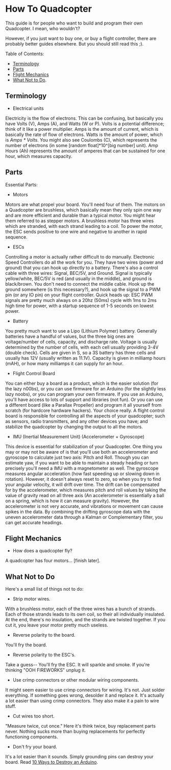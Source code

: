 How To Quadcopter
=================

This guide is for people who want to build and program their own Quadcopter. I mean, who wouldn't?

However, if you just want to buy one, or buy a flight controller, there are probably better guides elsewhere. But you should still read this ;).

Table of Contents:

 * [Terminology](#terminology)
 * [Parts](#parts)
 * [Flight Mechanics](#flight-mechanics)
 * [What Not to Do](#what-not-to-do).

## Terminology

 * Electrical units

Electricity is the flow of electrons. This can be confusing, but basically you have Volts (V), Amps (A), and Watts (W or P). Volts is a potential difference; think of it like a power multiplier. Amps is the amount of current, which is basically the rate of flow of electrons. Watts is the amount of power, which is _Amps * Volts_. You might also see Coulombs (C), which represents the number of electrons (in some [random float]*10^[big number] unit). Amp Hours (Ah) represents the amount of amperes that can be sustained for one hour, which measures capacity.

## Parts

Essential Parts:

 * Motors

Motors are what propel your board. You'll need four of them. The motors on a Quadcopter are brushless, which basically mean they only spin one way and are more efficient and durable than a typical motor. You might hear them referred to as stepper motors. A brushless motor has three wires which are stranded, with each strand leading to a coil. To power the motor, the ESC sends positive to one wire and negative to another in rapid sequence.

 * ESCs

Controlling a motor is actually rather difficult to do manually. Electronic Speed Controllers do all the work for you. They have two wires (power and ground) that you can hook up directly to a battery. There's also a control cable with three wires: Signal, BEC/5V, and Ground. Signal is typically yellow/white, BEC/5V is red (and usually in the middle), and ground is black/brown. You don't need to connect the middle cable. Hook up the ground somewhere (is this necessary?), and hook up the signal to a PWM pin (or any IO pin) on your flight controller. Quick heads up: ESC PWM signals are pretty much always on a 20hz (50ms) cycle with 1ms to 2ms high time for power, with a startup sequence of 1-5 seconds on lowest power.

 * Battery

You pretty much want to use a Lipo (Lithium Polymer) battery. Generally batteries have a handful of values, but the three big ones are voltage/number of cells, capacity, and discharge rate. Voltage is usually determined by the number of cells, with each cell usually providing 3-4V (double check). Cells are given in S, so a 3S battery has three cells and usually has 12V (usually written as 11.1V). Capacity is given in milliamp hours (mAH), or how many milliamps it can supply for an hour.

 * Flight Control Board

You can either buy a board as a product, which is the easier solution (for the lazy n00bs), or you can use firmware for an Arduino (for the slightly less lazy noobs), or you can program your own firmware. If you use an Arduino, you'll have access to lots of support and libraries (not fun). Or you can use a different board (like a Parallax Propeller) and program it all yourself from scratch (for hardcore hardware hackers). Your choice really. A flight control board is responsible for controlling all the aspects of your quadcopter; such as sensors, radio transmitters, and any other devices you have; and stabilize the quadcopter by changing the output to all the motors.

 * IMU (Inertial Measurement Unit) (Accelerometer + Gyroscope)

This device is essential for stabilization of your Quadcopter. One thing you may or may not be aware of is that you'll use both an accelerometer and gyroscope to calculate just two axis: Pitch and Roll. Though you can estimate yaw, if you want to be able to maintain a steady heading or turn precisely you'll need a IMU with a magnetometer as well. The gyroscope measures angular acceleration (how fast speeding up or slowing down in rotation). However, it doesn't always reset to zero, so when you try to find your angular velocity, it will drift over time. The drift can be compensated for by the accelerometer, which measures pitch and roll values by taking the value of gravity read on all three axis (An accelerometer is essentially a ball on a spring, which is how it can measure gravity). However, the accelerometer is not very accurate, and vibrations or movement can cause spikes in the data. By combining the drifting gyroscope data with the uneven accelerometer data through a Kalman or Complementary filter, you can get accurate headings.

## Flight Mechanics

 * How does a quadcopter fly?

A quadcopter has four motors... [finish later].

## What Not to Do

Here's a small list of things not to do:

 * Strip motor wires.

With a brushless motor, each of the three wires has a bunch of strands. Each of those strands leads to its own coil, so their all individually insulated. At the end, there's no insulation, and the strands are twisted together. If you cut it, you leave your motor pretty much useless.

 * Reverse polarity to the board.

You'll fry the board.

 * Reverse polarity to the ESC's.

Take a guess-- You'll fry the ESC. It will sparkle and smoke. If you're thinking "OOH FIREWORKS" unplug it.

 * Use crimp connectors or other modular wiring components.

It might seem easier to use crimp connectors for wiring. It's not. Just solder everything. If something goes wrong, desolder it and replace it. It's actually a lot easier than using crimp connectors. They also make it a pain to wire stuff.

 * Cut wires too short.

"Measure twice, cut once." Here it's think twice, buy replacement parts never. Nothing sucks more than buying replacements for perfectly functioning components.

 * Don't fry your board.

It's a lot easier than it sounds. Simply grounding pins can destroy your board. Read [10 Ways to Destroy an Arduino](http://www.ruggedcircuits.com/10-ways-to-destroy-an-arduino/).
